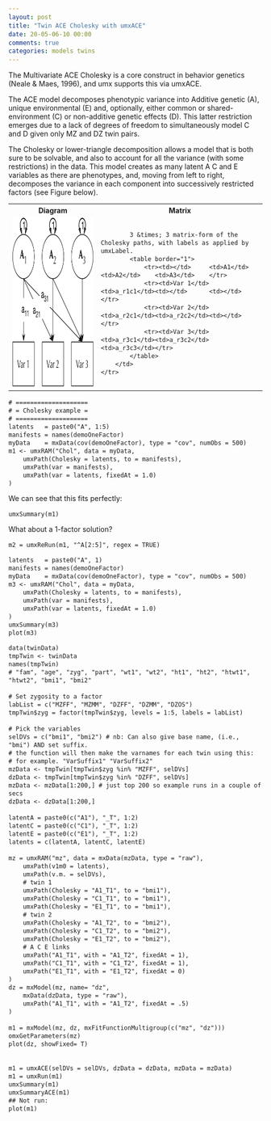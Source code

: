 ```yaml
---
layout: post
title: "Twin ACE Cholesky with umxACE"
date: 20-05-06-10 00:00
comments: true
categories: models twins
---
```


The Multivariate ACE Cholesky is a core construct in behavior genetics (Neale & Maes, 1996), and umx supports this via umxACE.

The ACE model decomposes phenotypic variance into Additive genetic (A), unique environmental (E) and, optionally, either common or shared-environment (C) or non-additive genetic effects (D). This latter restriction emerges due to a lack of degrees of freedom to simultaneously model C and D given only MZ and DZ twin pairs. 

The Cholesky or lower-triangle decomposition allows a model that is both sure to be solvable, and also to account for all the variance (with some restrictions) in the data. This model creates as many latent A C and E variables as there are phenotypes, and, moving from left to right, decomposes the variance in each component into successively restricted factors (see Figure below).

<table border="0" cellspacing="5" cellpadding="5">
	<tr><th>Diagram</th><th>Matrix</th></tr>
	<tr><td> <img src="/media/umxTwin/ACE.png" width="330" height="337" alt="ACE"></td>
		<td>
			
			3 &times; 3 matrix-form of the Cholesky paths, with labels as applied by umxLabel.
			<table border="1">
				<tr><td></td>     <td>A1</td>    <td>A2</td>    <td>A3</td>    </tr>
				<tr><td>Var 1</td><td>a_r1c1</td><td></td>      <td></td>      </tr>
				<tr><td>Var 2</td><td>a_r2c1</td><td>a_r2c2</td><td></td>      </tr>
				<tr><td>Var 3</td><td>a_r3c1</td><td>a_r3c2</td><td>a_r3c3</td></tr>
			</table>
		</td>
	</tr>
</table>

```splus
# ====================
# = Cholesky example =
# ====================
latents   = paste0("A", 1:5)
manifests = names(demoOneFactor)
myData    = mxData(cov(demoOneFactor), type = "cov", numObs = 500)
m1 <- umxRAM("Chol", data = myData,
	umxPath(Cholesky = latents, to = manifests),
	umxPath(var = manifests),
	umxPath(var = latents, fixedAt = 1.0)
)
```

We can see that this fits perfectly:

```splus
umxSummary(m1)

```

What about a 1-factor solution?

```splus
m2 = umxReRun(m1, "^A[2:5]", regex = TRUE)

```

```splus
latents   = paste0("A", 1)
manifests = names(demoOneFactor)
myData    = mxData(cov(demoOneFactor), type = "cov", numObs = 500)
m3 <- umxRAM("Chol", data = myData,
	umxPath(Cholesky = latents, to = manifests),
	umxPath(var = manifests),
	umxPath(var = latents, fixedAt = 1.0)
)
umxSummary(m3)
plot(m3)
```



```splus
data(twinData)
tmpTwin <- twinData
names(tmpTwin)
# "fam", "age", "zyg", "part", "wt1", "wt2", "ht1", "ht2", "htwt1", "htwt2", "bmi1", "bmi2"

# Set zygosity to a factor
labList = c("MZFF", "MZMM", "DZFF", "DZMM", "DZOS")
tmpTwin$zyg = factor(tmpTwin$zyg, levels = 1:5, labels = labList)

# Pick the variables
selDVs = c("bmi1", "bmi2") # nb: Can also give base name, (i.e., "bmi") AND set suffix.
# the function will then make the varnames for each twin using this:
# for example. "VarSuffix1" "VarSuffix2"
mzData <- tmpTwin[tmpTwin$zyg %in% "MZFF", selDVs]
dzData <- tmpTwin[tmpTwin$zyg %in% "DZFF", selDVs]
mzData <- mzData[1:200,] # just top 200 so example runs in a couple of secs
dzData <- dzData[1:200,]

latentA = paste0(c("A1"), "_T", 1:2)
latentC = paste0(c("C1"), "_T", 1:2)
latentE = paste0(c("E1"), "_T", 1:2)
latents = c(latentA, latentC, latentE)

mz = umxRAM("mz", data = mxData(mzData, type = "raw"),
	umxPath(v1m0 = latents),
	umxPath(v.m. = selDVs),
	# twin 1
	umxPath(Cholesky = "A1_T1", to = "bmi1"),
	umxPath(Cholesky = "C1_T1", to = "bmi1"),
	umxPath(Cholesky = "E1_T1", to = "bmi1"),
	# twin 2
	umxPath(Cholesky = "A1_T2", to = "bmi2"),
	umxPath(Cholesky = "C1_T2", to = "bmi2"),
	umxPath(Cholesky = "E1_T2", to = "bmi2"),
	# A C E links
	umxPath("A1_T1", with = "A1_T2", fixedAt = 1),
	umxPath("C1_T1", with = "C1_T2", fixedAt = 1),
	umxPath("E1_T1", with = "E1_T2", fixedAt = 0)
)
dz = mxModel(mz, name= "dz",
	mxData(dzData, type = "raw"),
	umxPath("A1_T1", with = "A1_T2", fixedAt = .5)
)

m1 = mxModel(mz, dz, mxFitFunctionMultigroup(c("mz", "dz")))
omxGetParameters(mz)
plot(dz, showFixed= T)


m1 = umxACE(selDVs = selDVs, dzData = dzData, mzData = mzData)
m1 = umxRun(m1)
umxSummary(m1)
umxSummaryACE(m1)
## Not run: 
plot(m1)
```